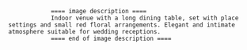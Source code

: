 
                ==== image description ====
                Indoor venue with a long dining table, set with place settings and small red floral arrangements. Elegant and intimate atmosphere suitable for wedding receptions.
                ==== end of image description ====
                